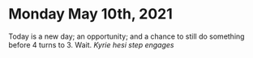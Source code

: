 # Monday May 10th, 2021

Today is a new day; an opportunity; and a chance to still do something before 4 turns to 3. Wait. *Kyrie hesi step engages*
